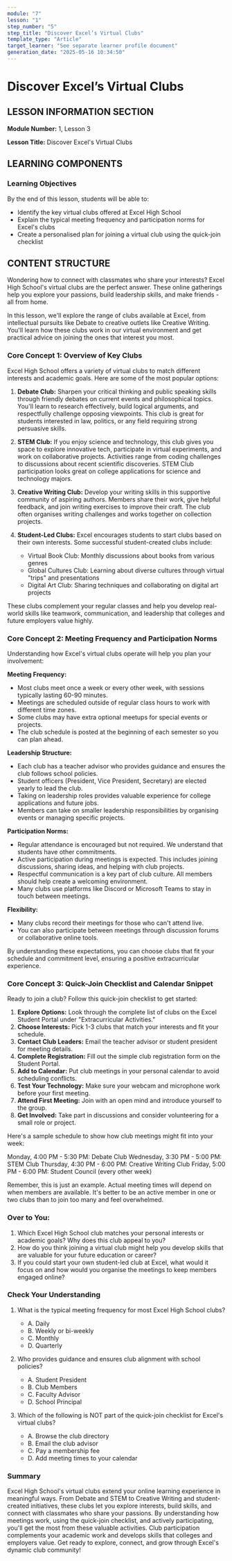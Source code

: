 ```yaml
---
module: "7"
lesson: "1"
step_number: "5"
step_title: "Discover Excel’s Virtual Clubs"
template_type: "Article"
target_learner: "See separate learner profile document"
generation_date: "2025-05-16 10:34:50"
---
```


# Discover Excel’s Virtual Clubs

## LESSON INFORMATION SECTION

**Module Number:** 1, Lesson 3

**Lesson Title:** Discover Excel's Virtual Clubs

## LEARNING COMPONENTS

### Learning Objectives

By the end of this lesson, students will be able to:

- Identify the key virtual clubs offered at Excel High School
- Explain the typical meeting frequency and participation norms for Excel's clubs
- Create a personalised plan for joining a virtual club using the quick-join checklist

## CONTENT STRUCTURE

Wondering how to connect with classmates who share your interests? Excel High School's virtual clubs are the perfect answer. These online gatherings help you explore your passions, build leadership skills, and make friends - all from home.

In this lesson, we'll explore the range of clubs available at Excel, from intellectual pursuits like Debate to creative outlets like Creative Writing. You'll learn how these clubs work in our virtual environment and get practical advice on joining the ones that interest you most.

### Core Concept 1: Overview of Key Clubs

Excel High School offers a variety of virtual clubs to match different interests and academic goals. Here are some of the most popular options:

1. **Debate Club:** Sharpen your critical thinking and public speaking skills through friendly debates on current events and philosophical topics. You'll learn to research effectively, build logical arguments, and respectfully challenge opposing viewpoints. This club is great for students interested in law, politics, or any field requiring strong persuasive skills.

2. **STEM Club:** If you enjoy science and technology, this club gives you space to explore innovative tech, participate in virtual experiments, and work on collaborative projects. Activities range from coding challenges to discussions about recent scientific discoveries. STEM Club participation looks great on college applications for science and technology majors.

3. **Creative Writing Club:** Develop your writing skills in this supportive community of aspiring authors. Members share their work, give helpful feedback, and join writing exercises to improve their craft. The club often organises writing challenges and works together on collection projects.

4. **Student-Led Clubs:** Excel encourages students to start clubs based on their own interests. Some successful student-created clubs include:
   - Virtual Book Club: Monthly discussions about books from various genres
   - Global Cultures Club: Learning about diverse cultures through virtual "trips" and presentations
   - Digital Art Club: Sharing techniques and collaborating on digital art projects

These clubs complement your regular classes and help you develop real-world skills like teamwork, communication, and leadership that colleges and future employers value highly.

### Core Concept 2: Meeting Frequency and Participation Norms

Understanding how Excel's virtual clubs operate will help you plan your involvement:

**Meeting Frequency:**
- Most clubs meet once a week or every other week, with sessions typically lasting 60-90 minutes.
- Meetings are scheduled outside of regular class hours to work with different time zones.
- Some clubs may have extra optional meetups for special events or projects.
- The club schedule is posted at the beginning of each semester so you can plan ahead.

**Leadership Structure:**
- Each club has a teacher advisor who provides guidance and ensures the club follows school policies.
- Student officers (President, Vice President, Secretary) are elected yearly to lead the club.
- Taking on leadership roles provides valuable experience for college applications and future jobs.
- Members can take on smaller leadership responsibilities by organising events or managing specific projects.

**Participation Norms:**
- Regular attendance is encouraged but not required. We understand that students have other commitments.
- Active participation during meetings is expected. This includes joining discussions, sharing ideas, and helping with club projects.
- Respectful communication is a key part of club culture. All members should help create a welcoming environment.
- Many clubs use platforms like Discord or Microsoft Teams to stay in touch between meetings.

**Flexibility:**
- Many clubs record their meetings for those who can't attend live.
- You can also participate between meetings through discussion forums or collaborative online tools.

By understanding these expectations, you can choose clubs that fit your schedule and commitment level, ensuring a positive extracurricular experience.

### Core Concept 3: Quick-Join Checklist and Calendar Snippet

Ready to join a club? Follow this quick-join checklist to get started:

1. **Explore Options:** Look through the complete list of clubs on the Excel Student Portal under "Extracurricular Activities."
2. **Choose Interests:** Pick 1-3 clubs that match your interests and fit your schedule.
3. **Contact Club Leaders:** Email the teacher advisor or student president for meeting details.
4. **Complete Registration:** Fill out the simple club registration form on the Student Portal.
5. **Add to Calendar:** Put club meetings in your personal calendar to avoid scheduling conflicts.
6. **Test Your Technology:** Make sure your webcam and microphone work before your first meeting.
7. **Attend First Meeting:** Join with an open mind and introduce yourself to the group.
8. **Get Involved:** Take part in discussions and consider volunteering for a small role or project.

Here's a sample schedule to show how club meetings might fit into your week:

Monday, 4:00 PM - 5:30 PM: Debate Club
Wednesday, 3:30 PM - 5:00 PM: STEM Club
Thursday, 4:30 PM - 6:00 PM: Creative Writing Club
Friday, 5:00 PM - 6:00 PM: Student Council (every other week)

Remember, this is just an example. Actual meeting times will depend on when members are available. It's better to be an active member in one or two clubs than to join too many and feel overwhelmed.

### Over to You:

1. Which Excel High School club matches your personal interests or academic goals? Why does this club appeal to you?
2. How do you think joining a virtual club might help you develop skills that are valuable for your future education or career?
3. If you could start your own student-led club at Excel, what would it focus on and how would you organise the meetings to keep members engaged online?

### Check Your Understanding

1. What is the typical meeting frequency for most Excel High School clubs?
   - A. Daily
   - B. Weekly or bi-weekly
   - C. Monthly
   - D. Quarterly

2. Who provides guidance and ensures club alignment with school policies?
   - A. Student President
   - B. Club Members
   - C. Faculty Advisor
   - D. School Principal

3. Which of the following is NOT part of the quick-join checklist for Excel's virtual clubs?
   - A. Browse the club directory
   - B. Email the club advisor
   - C. Pay a membership fee
   - D. Add meeting times to your calendar

### Summary

Excel High School's virtual clubs extend your online learning experience in meaningful ways. From Debate and STEM to Creative Writing and student-created initiatives, these clubs let you explore interests, build skills, and connect with classmates who share your passions. By understanding how meetings work, using the quick-join checklist, and actively participating, you'll get the most from these valuable activities. Club participation complements your academic work and develops skills that colleges and employers value. Get ready to explore, connect, and grow through Excel's dynamic club community!